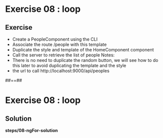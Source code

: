 <!-- .slide: class="exercice" -->

# Exercise 08 : loop

## Exercise<br>

-   Create a PeopleComponent using the CLI
-   Associate the route /people with this template
-   Duplicate the style and template of the HomeComponent component
-   Call the server to retrieve the list of people
    Notes:
-   There is no need to duplicate the random button, we will see how to do this later to avoid duplicating the template and the style
-   the url to call http://localhost:9000/api/peoples

##==##

<!-- .slide: class="exercice full-center" -->

# Exercise 08 : loop

## Solution

<b>steps/08-ngFor-solution</b>
